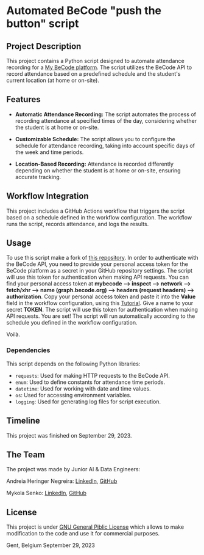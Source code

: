 # Automated BeCode "push the button" script
## Project Description

This project contains a Python script designed to automate attendance recording for a [My BeCode platform](https://my.becode.org/dashboard). The script utilizes the BeCode API to record attendance based on a predefined schedule and the student's current location (at home or on-site).
## Features

- **Automatic Attendance Recording:** The script automates the process of recording attendance at specified times of the day, considering whether the student is at home or on-site.

- **Customizable Schedule:** The script allows you to configure the schedule for attendance recording, taking into account specific days of the week and time periods.

- **Location-Based Recording:** Attendance is recorded differently depending on whether the student is at home or on-site, ensuring accurate tracking.
## Workflow Integration

This project includes a GitHub Actions workflow that triggers the script based on a schedule defined in the workflow configuration. The workflow runs the script, records attendance, and logs the results.
## Usage

To use this script make a fork of [this repository](https://github.com/MykolaSenko/becode_check.in.out_button_automatization). 
In order to authenticate with the BeCode API, you need to provide your personal access token for the BeCode platform as a secret in your GitHub repository settings. The script will use this token for authentication when making API requests. You can find your personal access token at **mybecode --> inspect --> network --> fetch/xhr --> name (graph.becode.org) --> headers (request headers) --> authorization**.
Copy your personal access token and paste it into the **Value** field in the workflow configuration, using this [Tutorial](https://github.com/Azure/actions-workflow-samples/blob/master/assets/create-secrets-for-GitHub-workflows.md). Give a name to your secret **TOKEN**. The script will use this token for authentication when making API requests.
You are set! The script will run automatically according to the schedule you defined in the workflow configuration.

Voilà.
### Dependencies

This script depends on the following Python libraries:

- `requests`: Used for making HTTP requests to the BeCode API.
- `enum`: Used to define constants for attendance time periods.
- `datetime`: Used for working with date and time values.
- `os`: Used for accessing environment variables.
- `logging`: Used for generating log files for script execution.
## Timeline

This project was finished on September 29, 2023.
## The Team

The project was made by Junior AI & Data Engineers:
    
Andreia Heringer Negreira: [LinkedIn](https://www.linkedin.com/in/andreiahnegreira/), [GitHub](https://github.com/andreia-negreira)
    
Mykola Senko: [LinkedIn](https://www.linkedin.com/in/mykola-senko-683510a4), [GitHub](https://github.com/MykolaSenko)
## License

This project is under [GNU General Piblic License](./LICENSE) which allows to make modification to the code and use it for commercial purposes.

Gent, Belgium
September 29, 2023
